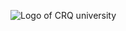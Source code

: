 ![Logo of CRQ university](https://statics.sibcolombia.net/sib-resources/images/logos-socios/portal-sib/Logo-car-quindio.png)
